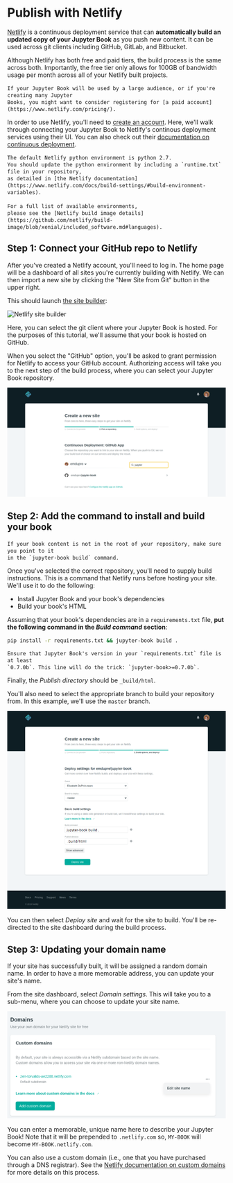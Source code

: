 # Publish with Netlify

[Netlify](https://www.netlify.com/) is a continuous deployment service that can
**automatically build an updated copy of your Jupyter Book** as you push new content.
It can be used across git clients including GitHub, GitLab, and Bitbucket.

Although Netlify has both free and paid tiers, the build process is the same across both.
Importantly, the free tier only allows for 100GB of bandwidth usage per month across all of your Netlify built projects.

```{margin}
If your Jupyter Book will be used by a large audience, or if you're creating many Jupyter
Books, you might want to consider registering for [a paid account](https://www.netlify.com/pricing/).
```

In order to use Netlify, you'll need to [create an account](https://app.netlify.com/signup).
Here, we'll walk through connecting your Jupyter Book to Netlify's continous deployment services using their UI.
You can also check out their [documentation on continuous deployment](https://www.netlify.com/docs/continuous-deployment/).

```{warning}
The default Netlify python environment is python 2.7.
You should update the python environment by including a `runtime.txt` file in your repository,
as detailed in [the Netlify documentation](https://www.netlify.com/docs/build-settings/#build-environment-variables).

For a full list of available environments,
please see the [Netlify build image details](https://github.com/netlify/build-image/blob/xenial/included_software.md#languages).
```

## Step 1: Connect your GitHub repo to Netlify

After you've created a Netlify account, you'll need to log in.
The home page will be a dashboard of all sites you're currently building with Netlify.
We can then import a new site by clicking the "New Site from Git" button in the upper right.

This should launch [the site builder](https://app.netlify.com/start):

![Netlify site builder](https://miro.medium.com/max/3413/1*pV0iG0v_6N00_YC07gP7qA.png)

Here, you can select the git client where your Jupyter Book is hosted.
For the purposes of this tutorial, we'll assume that your book is hosted on GitHub.

When you select the "GitHub" option, you'll be asked to grant permission for Netlify to access your GitHub account.
Authorizing access will take you to the next step of the build process, where you can select your Jupyter Book repository.

![Netlify continous deployment](../images/netlify-cd.png)

## Step 2: Add the command to install and build your book

```{margin}
If your book content is not in the root of your repository, make sure you point to it
in the `jupyter-book build` command.
```
Once you've selected the correct repository, you'll need to supply build instructions.
This is a command that Netlify runs before hosting your site. We'll use it to do the
following:

* Install Jupyter Book and your book's dependencies
* Build your book's HTML

Assuming that your book's dependencies are in a `requirements.txt` file,
**put the following command in the *Build command* section**:

```bash
pip install -r requirements.txt && jupyter-book build .
```

```{note}
Ensure that Jupyter Book's version in your `requirements.txt` file is at least
`0.7.0b`. This line will do the trick: `jupyter-book>=0.7.0b`.
```

Finally, the *Publish directory* should be `_build/html`.

You'll also need to select the appropriate branch to build your repository from.
In this example, we'll use the `master` branch.

![Netlify build command](../images/netlify-build.png)

You can then select *Deploy site* and wait for the site to build.
You'll be re-directed to the site dashboard during the build process.

## Step 3: Updating your domain name

If your site has successfully built, it will be assigned a random domain name.
In order to have a more memorable address, you can update your site's name.

From the site dashboard, select *Domain settings*.
This will take you to a sub-menu, where you can choose to update your site name.

![Netlify configure domain](../images/netlify-domain.png)

You can enter a memorable, unique name here to describe your Jupyter Book!
Note that it will be prepended to `.netlify.com` so, `MY-BOOK` will become `MY-BOOK.netlify.com`.

You can also use a custom domain (i.e., one that you have purchased through a DNS registrar).
See the [Netlify documentation on custom domains](https://www.netlify.com/docs/custom-domains/) for more details on this process.

